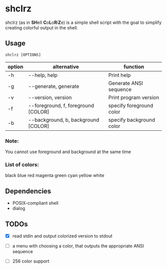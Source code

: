
# shclrz

shclrz (as in **SH**ell **C**o**L**o**R**i**Z**e) is a simple shell script with
the goal to simplify creating colorful output in the shell.

## Usage

```
shclrz [OPTIONS]
```

| option | alternative                         | function                 |
|--------|-------------------------------------|--------------------------|
| -h     | --help, help                        | Print help               |
| -g     | --generate, generate                | Generate ANSI sequence   |
| -v     | --version, version                  | Print program version    |
| -f     | --foreground, f, foreground [COLOR] | specify foreground color |
| -b     | --background, b, background [COLOR] | specify background color |

### Note:

You cannot use foreground and background at the same time

### List of colors:

black
blue
red
magenta
green
cyan
yellow
white

## Dependencies

 - POSIX-compliant shell
 - dialog

## TODOs

 - [X] read stdin and output colorized version to stdout
 - [ ] a menu with choosing a color, that outputs the appropriate ANSI sequence
 - [ ] 256 color support

